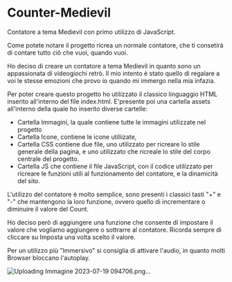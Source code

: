 # Counter-Medievil
Contatore a tema Medievil con primo utilizzo di JavaScript.

Come potete notare il progetto ricrea un normale contatore, che ti consetirà di contare tutto ciò che vuoi, quando vuoi.

Ho deciso di creare un contatore a tema Medievil in quanto sono un appassionata di videogiochi retrò.
Il mio intento è stato quello di regalare a voi le stesse emozioni che provo io quando mi immergo nella mia infazia.

Per poter creare questo progetto ho utilizzato il classico linguaggio HTML inserito all'interno del file index.html.
E'presente poi una cartella assets all'interno della quale ho inserito diverse cartelle:
 - Cartella Immagini, la quale contiene tutte le immagini utilizzate nel progetto
 - Cartella Icone, contiene le icone utiliizate,
 - Cartella CSS contiene due file, uno utilizzato per ricreare lo stile generale della pagina, e uno utilizzato che ricreale lo stile del corpo centrale del progetto.
 - Cartella JS che contiene il file JavaScript, con il codice utilizzato per ricreare le funzioni utili al funzionamento del contatore, e la dinamicità del sito.

L'utilizzo del contatore è molto semplice, sono presenti i classici tasti "+" e "-" che mantengono la loro funzione, ovvero quello di incrementare o diminuire il valore del Count.

Ho deciso però di aggiungere una funzione che consente di impostare il valore che vogliamo aggiungere o sottrarre al contatore. Ricorda sempre di cliccare su Imposta una volta scelto il valore.

Per un utilizzo più "Immersivo" si consiglia di attivare l'audio, in quanto molti Browser bloccano l'autoplay.


![Uploading Immagine 2023-07-19 094706.png…]()

